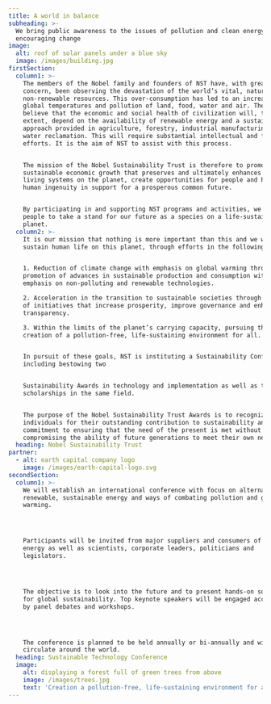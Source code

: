 ```yaml
---
title: A world in balance
subheading: >-
  We bring public awareness to the issues of pollution and clean energy and
  encouraging change
image:
  alt: roof of solar panels under a blue sky
  image: /images/building.jpg
firstSection:
  column1: >-
    The members of the Nobel family and founders of NST have, with great
    concern, been observing the devastation of the world’s vital, natural and
    non-renewable resources. This over-consumption has led to an increase in
    global temperatures and pollution of land, food, water and air. The founders
    believe that the economic and social health of civilization will, to a large
    extent, depend on the availability of renewable energy and a sustainable
    approach provided in agriculture, forestry, industrial manufacturing and
    water reclamation. This will require substantial intellectual and financial
    efforts. It is the aim of NST to assist with this process.


    The mission of the Nobel Sustainability Trust is therefore to promote a
    sustainable economic growth that preserves and ultimately enhances the
    living systems on the planet, create opportunities for people and harness
    human ingenuity in support for a prosperous common future.


    By participating in and supporting NST programs and activities, we encourage
    people to take a stand for our future as a species on a life-sustaining
    planet.
  column2: >-
    It is our mission that nothing is more important than this and we want to
    sustain human life on this planet, through efforts in the following areas:


    1. Reduction of climate change with emphasis on global warming through the
    promotion of advances in sustainable production and consumption with
    emphasis on non-polluting and renewable technologies.

    2. Acceleration in the transition to sustainable societies through promotion
    of initiatives that increase prosperity, improve governance and enhance
    transparency.

    3. Within the limits of the planet’s carrying capacity, pursuing the
    creation of a pollution-free, life-sustaining environment for all.


    In pursuit of these goals, NST is instituting a Sustainability Conference
    including bestowing two


    Sustainability Awards in technology and implementation as well as two
    scholarships in the same field.


    The purpose of the Nobel Sustainability Trust Awards is to recognize
    individuals for their outstanding contribution to sustainability and a
    commitment to ensuring that the need of the present is met without
    compromising the ability of future generations to meet their own needs.
  heading: Nobel Sustainability Trust
partner:
  - alt: earth capital company logo
    image: /images/earth-capital-logo.svg
secondSection:
  column1: >-
    We will establish an international conference with focus on alternative,
    renewable, sustainable energy and ways of combating pollution and global
    warming.




    Participants will be invited from major suppliers and consumers of such
    energy as well as scientists, corporate leaders, politicians and
    legislators.




    The objective is to look into the future and to present hands-on solutions
    for global sustainability. Top keynote speakers will be engaged accompanied
    by panel debates and workshops.




    The conference is planned to be held annually or bi-annually and will
    circulate around the world.
  heading: Sustainable Technology Conference
  image:
    alt: displaying a forest full of green trees from above
    image: /images/trees.jpg
    text: 'Creation a pollution-free, life-sustaining environment for all'
---
```


